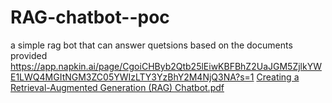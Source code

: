 # RAG-chatbot--poc
a simple rag bot that can answer quetsions based on the documents provided
https://app.napkin.ai/page/CgoiCHByb2Qtb25lEiwKBFBhZ2UaJGM5ZjlkYWE1LWQ4MGItNGM3ZC05YWIzLTY3YzBhY2M4NjQ3NA?s=1
[Creating a Retrieval-Augmented Generation (RAG) Chatbot.pdf](https://github.com/user-attachments/files/17797515/Creating.a.Retrieval-Augmented.Generation.RAG.Chatbot.pdf)
